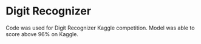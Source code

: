 # Digit Recognizer

Code was used for Digit Recognizer Kaggle competition. Model was able to score above 96% on Kaggle.
